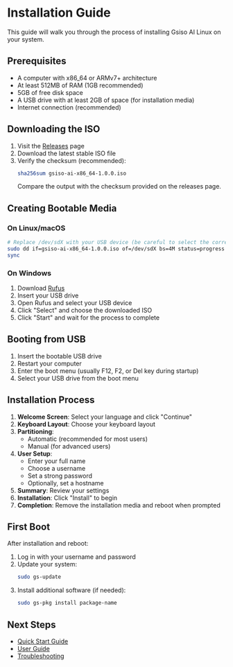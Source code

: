 # Installation Guide

This guide will walk you through the process of installing Gsiso AI Linux on your system.

## Prerequisites

- A computer with x86_64 or ARMv7+ architecture
- At least 512MB of RAM (1GB recommended)
- 5GB of free disk space
- A USB drive with at least 2GB of space (for installation media)
- Internet connection (recommended)

## Downloading the ISO

1. Visit the [Releases](https://github.com/sisodiabhumca/gsiso-ai/releases) page
2. Download the latest stable ISO file
3. Verify the checksum (recommended):
   ```bash
   sha256sum gsiso-ai-x86_64-1.0.0.iso
   ```
   Compare the output with the checksum provided on the releases page.

## Creating Bootable Media

### On Linux/macOS

```bash
# Replace /dev/sdX with your USB device (be careful to select the correct one)
sudo dd if=gsiso-ai-x86_64-1.0.0.iso of=/dev/sdX bs=4M status=progress
sync
```

### On Windows

1. Download [Rufus](https://rufus.ie/)
2. Insert your USB drive
3. Open Rufus and select your USB device
4. Click "Select" and choose the downloaded ISO
5. Click "Start" and wait for the process to complete

## Booting from USB

1. Insert the bootable USB drive
2. Restart your computer
3. Enter the boot menu (usually F12, F2, or Del key during startup)
4. Select your USB drive from the boot menu

## Installation Process

1. **Welcome Screen**: Select your language and click "Continue"
2. **Keyboard Layout**: Choose your keyboard layout
3. **Partitioning**:
   - Automatic (recommended for most users)
   - Manual (for advanced users)
4. **User Setup**:
   - Enter your full name
   - Choose a username
   - Set a strong password
   - Optionally, set a hostname
5. **Summary**: Review your settings
6. **Installation**: Click "Install" to begin
7. **Completion**: Remove the installation media and reboot when prompted

## First Boot

After installation and reboot:

1. Log in with your username and password
2. Update your system:
   ```bash
   sudo gs-update
   ```
3. Install additional software (if needed):
   ```bash
   sudo gs-pkg install package-name
   ```

## Next Steps

- [Quick Start Guide](getting-started/quick-start)
- [User Guide](user-guide/package-management)
- [Troubleshooting](user-guide/troubleshooting)
